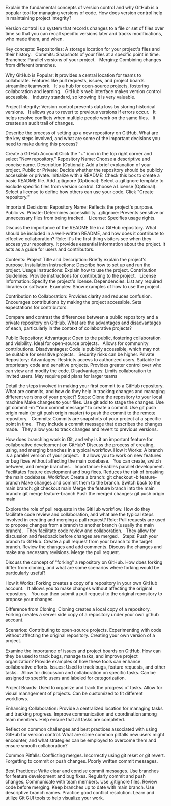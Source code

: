 Explain the fundamental concepts of version control and why GitHub is a popular tool for managing versions of code. How does version control help in maintaining project integrity?

Version control is a system that records changes to a file or set of files over time so that you can recall specific versions later and tracks modifications, who made them, and when.

Key concepts:
Repositories: A storage location for your project's files and their history.   
Commits: Snapshots of your files at a specific point in time.
Branches: Parallel versions of your project.   
Merging: Combining changes from different branches.   

Why GitHub is Popular:
 It provides a central location for teams to collaborate.
 Features like pull requests, issues, and project boards streamline teamwork.   
 It's a hub for open-source projects, fostering collaboration and learning.   
 GitHub's web interface makes version control accessible.   
 Industry standard, so knowing it is very valuable.
 
Project Integrity:
Version control prevents data loss by storing historical versions.   
It allows you to revert to previous versions if errors occur.   
It helps resolve conflicts when multiple people work on the same files.   
It creates an audit trail of changes.


Describe the process of setting up a new repository on GitHub. What are the key steps involved, and what are some of the important decisions you need to make during this process?

Create a GitHub Account
Click the "+" icon in the top right corner and select "New repository."
Repository Name: Choose a descriptive and concise name.
Description (Optional): Add a brief explanation of your project.
Public or Private: Decide whether the repository should be publicly accessible or private.
Initialize with a README: Check this box to create a basic README file.
Add .gitignore (Optional): Select a .gitignore template to exclude specific files from version control.
Choose a License (Optional): Select a license to define how others can use your code.
Click "Create repository."

Important Decisions:
Repository Name: Reflects the project's purpose.
Public vs. Private: Determines accessibility.
.gitignore: Prevents sensitive or unnecessary files from being tracked.   
License: Specifies usage rights.

Discuss the importance of the README file in a GitHub repository. What should be included in a well-written README, and how does it contribute to effective collaboration?
Role:
It's the first thing visitors see when they access your repository.
It provides essential information about the project.
It acts as a guide for users and contributors.   

Contents:
Project Title and Description: Briefly explain the project's purpose.
Installation Instructions: Describe how to set up and run the project.
Usage Instructions: Explain how to use the project.
Contribution Guidelines: Provide instructions for contributing to the project.   
License Information: Specify the project's license.
Dependencies: List any required libraries or software.
Examples: Show examples of how to use the project.

Contribution to Collaboration:
Provides clarity and reduces confusion.
Encourages contributions by making the project accessible.
Sets expectations for contributors.


Compare and contrast the differences between a public repository and a private repository on GitHub. What are the advantages and disadvantages of each, particularly in the context of collaborative projects?

Public Repository:
Advantages:
Open to the public, fostering collaboration and visibility.
Ideal for open-source projects.   
Allows for community contributions.
Disadvantages:
Code is publicly accessible, which may not be suitable for sensitive projects.   
Security risks can be higher.
Private Repository:
Advantages:
Restricts access to authorized users.
Suitable for proprietary code and sensitive projects.
Provides greater control over who can view and modify the code.
Disadvantages:
Limits collaboration to invited users.
May require paid plans for larger teams

Detail the steps involved in making your first commit to a GitHub repository. What are commits, and how do they help in tracking changes and managing different versions of your project?
Steps:
Clone the repository to your local machine
Make changes to your files.
Use git add <file> to stage the changes.
Use git commit -m "Your commit message" to create a commit.
Use git push origin main (or git push origin master) to push the commit to the remote repository.   
Commits:
Commits are snapshots of your project at a specific point in time.   
They include a commit message that describes the changes made.   
They allow you to track changes and revert to previous versions. 

How does branching work in Git, and why is it an important feature for collaborative development on GitHub? Discuss the process of creating, using, and merging branches in a typical workflow.
How it Works:
A branch is a parallel version of your project.   
It allows you to work on new features or bug fixes without affecting the main codebase.   
You can create, switch between, and merge branches.   
Importance:
Enables parallel development.
Facilitates feature development and bug fixes.
Reduces the risk of breaking the main codebase.
Workflow:
Create a branch: git checkout -b feature-branch
Make changes and commit them to the branch.
Switch back to the main branch: git checkout main
Merge the feature branch into the main branch: git merge feature-branch
Push the merged changes: git push origin main

Explore the role of pull requests in the GitHub workflow. How do they facilitate code review and collaboration, and what are the typical steps involved in creating and merging a pull request?
Role:
Pull requests are used to propose changes from a branch to another branch (usually the main branch).   
They facilitate code review and collaboration.   
They allow for discussion and feedback before changes are merged.   
Steps:
Push your branch to GitHub.
Create a pull request from your branch to the target branch.
Review the changes and add comments.
Discuss the changes and make any necessary revisions.
Merge the pull request.

Discuss the concept of "forking" a repository on GitHub. How does forking differ from cloning, and what are some scenarios where forking would be particularly useful?

How it Works:
Forking creates a copy of a repository in your own GitHub account.   
It allows you to make changes without affecting the original repository.   
You can then submit a pull request to the original repository to propose your changes.   

Difference from Cloning:
Cloning creates a local copy of a repository.   
Forking creates a server side copy of a repository under your own github account.   

Scenarios:
Contributing to open-source projects.
Experimenting with code without affecting the original repository.
Creating your own version of a project.

Examine the importance of issues and project boards on GitHub. How can they be used to track bugs, manage tasks, and improve project organization? Provide examples of how these tools can enhance collaborative efforts.
Issues:
Used to track bugs, feature requests, and other tasks.   
Allow for discussion and collaboration on specific tasks.
Can be assigned to specific users and labeled for categorization.

Project Boards:
Used to organize and track the progress of tasks.
Allow for visual management of projects.
Can be customized to fit different workflows.

Enhancing Collaboration:
Provide a centralized location for managing tasks and tracking progress.
Improve communication and coordination among team members.
Help ensure that all tasks are completed.

Reflect on common challenges and best practices associated with using GitHub for version control. What are some common pitfalls new users might encounter, and what strategies can be employed to overcome them and ensure smooth collaboration?

Common Pitfalls:
Conflicting merges.
Incorrectly using git reset or git revert.
Forgetting to commit or push changes.
Poorly written commit messages.

Best Practices:
Write clear and concise commit messages.
Use branches for feature development and bug fixes.
Regularly commit and push changes.
Communicate with team members.
Use .gitignore files.
Review code before merging.
Keep branches up to date with main branch.
Use descriptive branch names.
Practice good conflict resolution.
Learn and utilize Git GUI tools to help visualize your work.
